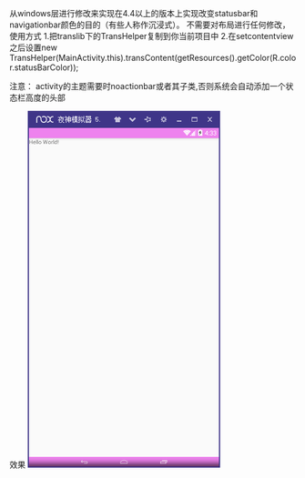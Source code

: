 从windows层进行修改来实现在4.4以上的版本上实现改变statusbar和navigationbar颜色的目的（有些人称作沉浸式）。
不需要对布局进行任何修改，使用方式
1.把translib下的TransHelper复制到你当前项目中
2.在setcontentview之后设置new TransHelper(MainActivity.this).transContent(getResources().getColor(R.color.statusBarColor));

注意：
activity的主题需要时noactionbar或者其子类,否则系统会自动添加一个状态栏高度的头部


效果
![](https://github.com/LiuLinXin/TransparencyFromWindows/blob/master/trans.png)

